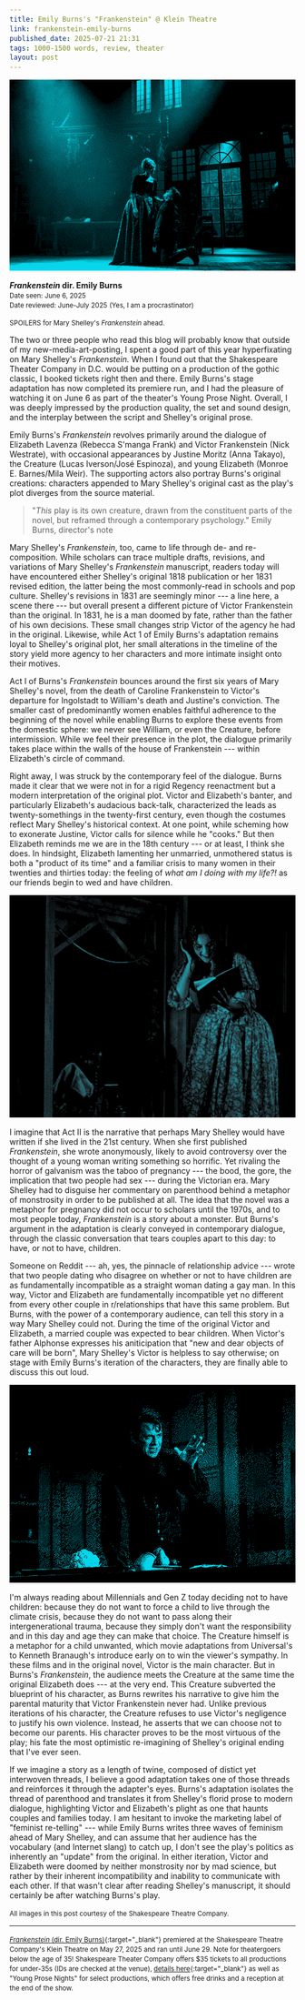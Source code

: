 ```yaml
---  
title: Emily Burns's "Frankenstein" @ Klein Theatre
link: frankenstein-emily-burns
published_date: 2025-07-21 21:31
tags: 1000-1500 words, review, theater
layout: post
---  
```


![Rebecca S'manga Frank's Elizabeth Lavenza stands over Nick Westrate's Victor Frankenstein in a striking pose](/assets/images/2025-07-02/dither_it_frankenstein1.jpg)

***Frankenstein* dir. Emily Burns**  
<small>Date seen: June 6, 2025</small>  
<small>Date reviewed: June-July 2025</small>
<small>(Yes, I am a procrastinator)</small>

<small>SPOILERS for Mary Shelley's *Frankenstein* ahead.</small>

The two or three people who read this blog will probably know that outside of my new-media-art-posting, I spent a good part of this year hyperfixating on Mary Shelley's *Frankenstein.* When I found out that the Shakespeare Theater Company in D.C. would be putting on a production of the gothic classic, I booked tickets right then and there. Emily Burns's stage adaptation has now completed its premiere run, and I had the pleasure of watching it on June 6 as part of the theater's Young Prose Night. Overall, I was deeply impressed by the production quality, the set and sound design, and the interplay between the script and Shelley's original prose.

Emily Burns's *Frankenstein* revolves primarily around the dialogue of Elizabeth Lavenza (Rebecca S'manga Frank) and  Victor Frankenstein (Nick Westrate), with occasional appearances by Justine Moritz (Anna Takayo), the Creature (Lucas Iverson/José Espinoza), and young Elizabeth (Monroe E. Barnes/Mila Weir). The supporting actors also portray Burns's original creations: characters appended to Mary Shelley's original cast as the play's plot diverges from the source material.  

> "*This* play is its own creature, drawn from the constituent parts of the novel, but reframed through a contemporary psychology." Emily Burns, director's note

Mary Shelley's *Frankenstein*, too, came to life through de- and re-composition. While scholars can trace multiple drafts, revisions, and variations of Mary Shelley's *Frankenstein* manuscript, readers today will have encountered either Shelley's original 1818 publication or her 1831 revised edition, the latter being the most commonly-read in schools and pop culture. Shelley's revisions in 1831 are seemingly minor --- a line here, a scene there --- but overall present a different picture of Victor Frankenstein than the original. In 1831, he is a man doomed by fate, rather than the father of his own decisions. These small changes strip Victor of the agency he had in the original. Likewise, while Act 1 of Emily Burns's adaptation remains loyal to Shelley's original plot, her small alterations in the timeline of the story yield more agency to her characters and more intimate insight onto their motives. 

Act I of Burns's *Frankenstein* bounces around the first six years of Mary Shelley's novel, from the death of Caroline Frankenstein to Victor's departure for Ingolstadt to William's death and Justine's conviction. The smaller cast of predominantly women enables faithful adherence to the beginning of the novel while enabling Burns to explore these events from the domestic sphere: we never see William, or even the Creature, before intermission. While we feel their presence in the plot, the dialogue primarily takes place within the walls of the house of Frankenstein --- within Elizabeth's circle of command.

Right away, I was struck by the contemporary feel of the dialogue. Burns made it clear that we were not in for a rigid Regency reenactment but a modern interpretation of the original plot. Victor and Elizabeth's banter, and particularly Elizabeth's audacious back-talk, characterized the leads as twenty-somethings in the twenty-first century, even though the costumes reflect Mary Shelley's historical context. At one point, while scheming how to exonerate Justine, Victor calls for silence while he "cooks." But then Elizabeth reminds me we are in the 18th century --- or at least, I think she does. In hindsight, Elizabeth lamenting her unmarried, unmothered status is both a "product of its time" and a familiar crisis to many women in their twenties and thirties today: the feeling of *what am I doing with my life?!* as our friends begin to wed and have children.  

![Rebecca S'manga Frank as Elizabeth Lavenza reads Victor Frankenstein's journal](/assets/images/2025-07-02/frankenstein2_dithered.jpg)

I imagine that Act II is the narrative that perhaps Mary Shelley would have written if she lived in the 21st century. When she first published *Frankenstein*, she wrote anonymously, likely to avoid controversy over the thought of a young woman writing something so horrific. Yet rivaling the horror of galvanism was the taboo of pregnancy  ---  the bood, the gore, the implication that two people had sex --- during the Victorian era. Mary Shelley had to disguise her commentary on parenthood behind a metaphor of monstrosity in order to be published at all. The idea that the novel was a metaphor for pregnancy did not occur to scholars until the 1970s, and to most people today, *Frankenstein* is a story about a monster. But Burns's argument in the adaptation is clearly conveyed in contemporary dialogue, through the classic conversation that tears couples apart to this day: to have, or not to have, children.

Someone on Reddit  ---  ah, yes, the pinnacle of relationship advice --- wrote that two people dating who disagree on whether or not to have children are as fundamentally incompatible as a straight woman dating a gay man. In this way, Victor and Elizabeth are fundamentally incompatible yet no different from every other couple in r/relationships that have this same problem. But Burns, with the power of a contemporary audience, can tell this story in a way Mary Shelley could not. During the time of the original Victor and Elizabeth, a married couple was expected to bear children. When Victor's father Alphonse expresses his aniticipation that "new and dear objects of care will be born", Mary Shelley's Victor is helpless to say otherwise; on stage with Emily Burns's iteration of the characters, they are finally able to discuss this out loud.  

![Nick Westrate's Victor Frankenstein gestures angrily over a bowl of fruit](/assets/images/2025-07-02/dither_it_frankenstein3.jpg)

I'm always reading about Millennials and Gen Z today deciding not to have children: because they do not want to force a child to live through the climate crisis, because they do not want to pass along their intergenerational trauma, because they simply don't want the responsibility and in this day and age they can make that choice. The Creature himself is a metaphor for a child unwanted, which movie adaptations from Universal's to Kenneth Branaugh's introduce early on to win the viewer's sympathy. In these films and in the original novel, Victor is the main character. But in Burns's *Frankenstein*, the audience meets the Creature at the same time the original Elizabeth does --- at the very end. This Creature subverted the blueprint of his character, as Burns rewrites his narrative to give him the parental maturity that Victor Frankenstein never had. Unlike previous iterations of his character, the Creature refuses to use Victor's negligence to justify his own violence. Instead, he asserts that we can choose not to become our parents. His character proves to be the most virtuous of the play; his fate the most optimistic re-imagining of Shelley's original ending that I've ever seen.   

If we imagine a story as a length of twine, composed of distict yet interwoven threads, I believe a good adaptation takes one of those threads and reinforces it through the adapter's eyes. Burns's adaptation isolates the thread of parenthood and translates it from Shelley's florid prose to modern dialogue, highlighting Victor and Elizabeth's plight as one that haunts couples and families today. I am hesitant to invoke the marketing label of "feminist re-telling" --- while Emily Burns writes three waves of feminism ahead of Mary Shelley, and can assume that her audience has the vocabulary (and Internet slang) to catch up, I don't see the play's politics as inherently an "update" from the original. In either iteration, Victor and Elizabeth were doomed by neither monstrosity nor by mad science, but rather by their inherent incompatibility and inability to communicate with each other. If that wasn't clear after reading Shelley's manuscript, it should certainly be after watching Burns's play.    

<small>All images in this post courtesy of the Shakespeare Theatre Company.</small>  

---

<small>[*Frankenstein* (dir. Emily Burns)](https://www.shakespearetheatre.org/events/frankenstein-24-25/){:target="_blank"} premiered at the Shakespeare Theatre Company's Klein Theatre on May 27, 2025 and ran until June 29. Note for theatergoers below the age of 35! Shakespeare Theater Company offers $35 tickets to all productions for under-35s (IDs are checked at the venue), [details here](https://www.shakespearetheatre.org/tickets-and-events/special-offers/under-35/){:target="_blank"} as well as "Young Prose Nights" for select productions, which offers free drinks and a reception at the end of the show.</small>
